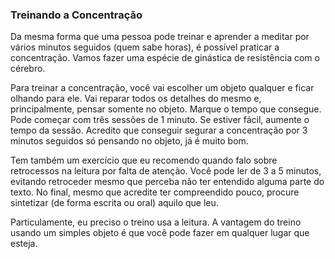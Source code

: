 ### Treinando a Concentração

Da mesma forma que uma pessoa pode treinar e aprender a meditar por vários minutos seguidos (quem sabe horas), é possível praticar a concentração. Vamos fazer uma espécie de ginástica de resistência com o cérebro.

Para treinar a concentração, você vai escolher um objeto qualquer e ficar olhando para ele. Vai reparar todos os detalhes do mesmo e, principalmente, pensar somente no objeto. Marque o tempo que consegue. Pode começar com três sessões de 1 minuto. Se estiver fácil, aumente o tempo da sessão. Acredito que conseguir segurar a concentração por 3 minutos seguidos só pensando no objeto, já é muito bom.

Tem também um exercício que eu recomendo quando falo sobre retrocessos na leitura por falta de atenção. Você pode ler de 3 a 5 minutos, evitando retroceder mesmo que perceba não ter entendido alguma parte do texto. No final, mesmo que acredite ter compreendido pouco, procure sintetizar (de forma escrita ou oral) aquilo que leu.

Particulamente, eu preciso o treino usa a leitura. A vantagem do treino usando um simples objeto é que você pode fazer em qualquer lugar que esteja.
